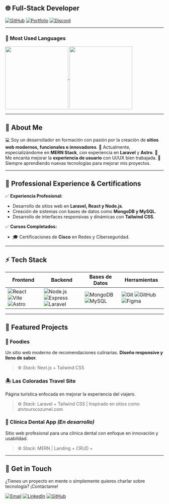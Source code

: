## 🌐 Full-Stack Developer

[![GitHub](https://img.shields.io/badge/GitHub-%23121011.svg?style=for-the-badge&logo=github&logoColor=white)](https://github.com/tuusuario)
[![Portfolio](https://img.shields.io/badge/Portafolio-Astro-blue?style=for-the-badge&logo=astro&logoColor=white)](https://tusitio.com)
[![Discord](https://img.shields.io/badge/Discord-%237289DA.svg?style=for-the-badge&logo=discord&logoColor=white)](https://discordapp.com/users/tuusuario)

---

### 🚀 Most Used Languages

<a href="https://github.com/venosin/github-readme-stats">
  <img height=200 align="center" src="https://github-readme-stats.vercel.app/api?username=venosin" />
</a>
<a href="https://github.com/anuraghazra/convoychat">
  <img height=200 align="center" src="https://github-readme-stats.vercel.app/api/top-langs?username=venosin&layout=compact&langs_count=8&card_width=320" />
</a>

---

## 📝 About Me

💻 Soy un desarrollador en formación con pasión por la creación de **sitios web modernos, funcionales e innovadores**.
📍 Actualmente, especializándome en **MERN Stack**, con experiencia en **Laravel** y **Astro**.
🎨 Me encanta mejorar la **experiencia de usuario** con UI/UX bien trabajada.
🧠 Siempre aprendiendo nuevas tecnologías para mejorar mis proyectos.

---

## 💼 Professional Experience & Certifications

✅ **Experiencia Profesional:**
- Desarrollo de sitios web en **Laravel, React y Node.js**.
- Creación de sistemas con bases de datos como **MongoDB y MySQL**.
- Desarrollo de interfaces responsivas y dinámicas con **Tailwind CSS**.

✅ **Cursos Completados:**
- 🎓 Certificaciones de **Cisco** en Redes y Ciberseguridad.

---

## ⚡ Tech Stack

| Frontend | Backend | Bases de Datos | Herramientas |
|----------|---------|---------------|--------------|
| ![React](https://skillicons.dev/icons?i=react) ![Vite](https://skillicons.dev/icons?i=vite) ![Astro](https://skillicons.dev/icons?i=astro) | ![Node.js](https://skillicons.dev/icons?i=nodejs) ![Express](https://skillicons.dev/icons?i=express) ![Laravel](https://skillicons.dev/icons?i=laravel) | ![MongoDB](https://skillicons.dev/icons?i=mongodb) ![MySQL](https://skillicons.dev/icons?i=mysql) | ![Git](https://skillicons.dev/icons?i=git) ![GitHub](https://skillicons.dev/icons?i=github) ![Figma](https://skillicons.dev/icons?i=figma) |

---

## 🌟 Featured Projects

### 🧁 Foodies
Un sitio web moderno de recomendaciones culinarias. **Diseño responsive y lleno de sabor.**
> ⚙️ *Stack:* Next.js + Tailwind CSS  

### 🏝️ Las Coloradas Travel Site
Página turística enfocada en mejorar la experiencia del viajero.
> ⚙️ *Stack:* Laravel + Tailwind CSS | Inspirado en sitios como atvtourscozumel.com  

### 🦷 Clínica Dental App *(En desarrollo)*
Sitio web profesional para una clínica dental con enfoque en innovación y usabilidad.
> ⚙️ *Stack:* MERN | Landing + CRUD + 

---

## 📩 Get in Touch

¿Tienes un proyecto en mente o simplemente quieres charlar sobre tecnología? ¡Contáctame!

[![Email](https://img.shields.io/badge/Email-D14836?style=for-the-badge&logo=gmail&logoColor=white)](mailto:steven0palacios@gmail.com)
[![LinkedIn](https://img.shields.io/badge/LinkedIn-0077B5?style=for-the-badge&logo=linkedin&logoColor=white)](https://linkedin.com/in/tuusuario)
[![GitHub](https://img.shields.io/badge/GitHub-333?style=for-the-badge&logo=github&logoColor=white)](https://github.com/venosin)
